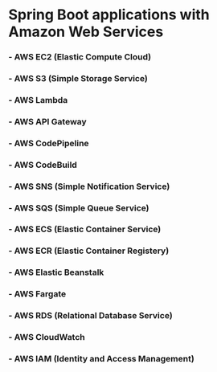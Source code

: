 # Spring Boot applications with Amazon Web Services
### - AWS EC2 (Elastic Compute Cloud)
### - AWS S3 (Simple Storage Service)
### - AWS Lambda
### - AWS API Gateway
### - AWS CodePipeline
### - AWS CodeBuild
### - AWS SNS (Simple Notification Service)
### - AWS SQS (Simple Queue Service)
### - AWS ECS (Elastic Container Service)
### - AWS ECR (Elastic Container Registery)
### - AWS Elastic Beanstalk
### - AWS Fargate
### - AWS RDS (Relational Database Service)
### - AWS CloudWatch
### - AWS IAM (Identity and Access Management)
